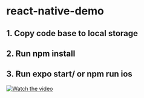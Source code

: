 # react-native-demo
## 1. Copy code base to local storage
## 2. Run npm install
## 3. Run expo start/ or npm run ios


[![Watch the video](https://img.youtube.com/vi/PyZ4Y44FL28/maxresdefault.jpg)](https://youtube.com/watch?v=PyZ4Y44FL28)

